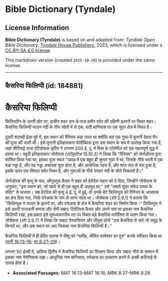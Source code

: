 # Bible Dictionary (Tyndale)

## License Information

**Bible Dictionary (Tyndale)** is based on and adapted from: _Tyndale Open Bible Dictionary_, [Tyndale House Publishers](https://tyndaleopenresources.com/), 2023, which is licensed under a [CC BY-SA 4.0 license](https://creativecommons.org/licenses/by-sa/4.0/legalcode.en).

This markdown version (created `2025-10-20`) is provided under the same license.



--------------------------------

## कैसरिया फिलिप्पी (id: 184881)

कैसरिया फिलिप्पी
================

फिलिस्तीन के उत्तरी छोर पर, प्राचीन शहर दान के पास हर्मोन पर्वत की दक्षिणी ढलानों पर स्थित शहर। कैसरिया फिलिप्पी यरदन नदी के तीन स्रोतों में से एक, वादी बानियास पर एक सुंदर क्षेत्र में स्थित है।

दूसरी शताब्दी ईसा पूर्व में, इस स्थान को पैनियन कहा जाता था क्योंकि वहां एक गुफा में यूनानी देवता पैन की पूजा की जाती थी। इसे यूनानी इतिहासकार पॉलीबियस द्वारा उस स्थान के रूप में उल्लेख किया गया है, जहां सीरियाई राजा एंटियोकस तृतीय ने लगभग 200 ई. पू. में मिस्र के टॉलेमीज़ को एक महत्वपूर्ण युद्ध में हराया था। यहूदी इतिहासकार जोसेफस *(एंटीकुटिस 15\.10\.3\)* ने लिखा कि "पैनियम" को ज़ेनोडोरस द्वारा शासित किया गया था; इसका पूजा स्थल "पहाड़ में एक बहुत ही सुन्दर गुफा में था, जिसके नीचे धरती में एक बड़ा गड्ढा है, और यह गड्ढा अचानक शुरू होता है, और अत्यधिक गहरा है, और शांत जल से भरा हुआ है; इसके ऊपर एक विशाल पर्वत स्थित है, और गुफाओं के नीचे यरदन नदी के सोते निकलते हैं।"

ज़ेनोडोरस की मृत्यु के बाद, औगुस्तुस कैसर ने शहर को हेरोदेस महान को दे दिया, जिन्होंने जोसेफस के अनुसार, "इस स्थान को, जो पहले से ही एक बहुत ही अद्भुत था," उसे "सबसे सुंदर सफेद पत्थर के मंदिर" से सजाया। जब हेरोदेस की मृत्यु 4 ई. पू. में हुई, तो उनके बेटे फिलिप्पुस को पैनियन के आसपास का क्षेत्र दिया गया, जिसे पनेआस के नाम से जाना जाता था। जोसेफस (*वॉर* 2\.9\.1\) ने बताया कि "फिलिप्पुस ने यरदन के झरनों पर, और पनेआस के क्षेत्र में कैसरिया शहर का निर्माण किया।" फिलिप्पुस ने इसे अपनी राजधानी बनाया और रोमी सम्राट टिबेरियस कैसर और अपने नाम पर इसका नाम कैसरिया फिलिप्पी रखा, इस प्रकार इसे भूमध्यसागरीय तट पर स्थित बड़े कैसरिया मारीतिमा से अलग किया गया। जोसेफस (*वॉर* 3\.9\.7\) ने लिखा कि सम्राट वेस्पासियन और तीतुस दोनों "उस कैसरिया से चले जो समुद्र के किनारे था, और उस स्थान पर आए जिसका नाम कैसरिया फिलिप्पी है।"

कैसरिया फिलिप्पी में ही प्रेरित पतरस ने यीशु को "मसीह, जीवित परमेश्वर का पुत्र" करके स्वीकार किया था ([मत्ती 16:13–16](https://ref.ly/Matt16:13-Matt16:16); [मर 8:27–29](https://ref.ly/Mark8:27-Mark8:29))।

लगभग 50 ईस्वी में, अग्रिप्पा द्वितीय ने कैसरिया फिलिप्पी का विस्तार किया और सम्राट नीरो के सम्मान में इसका नाम नेरोनियास रखा। आधुनिक नाम बानियास, पनेआस का उच्चारण करने में अरबी कठिनाई से उत्पन्न होता है।

* **Associated Passages:** MAT 16:13–MAT 16:16; MRK 8:27–MRK 8:29


